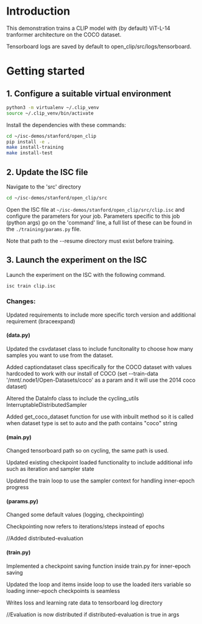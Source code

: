 # Introduction
This demonstration trains a CLIP model with (by default) ViT-L-14 tranformer architecture on the COCO dataset. 

Tensorboard logs are saved by default to open_clip/src/logs/tensorboard.


# Getting started
## 1. Configure a suitable virtual environment

```bash
python3 -m virtualenv ~/.clip_venv
source ~/.clip_venv/bin/activate
```

Install the dependencies with these commands:

```bash
cd ~/isc-demos/stanford/open_clip
pip install -e .
make install-training
make install-test
```

## 2. Update the ISC file
Navigate to the 'src' directory

```bash
cd ~/isc-demos/stanford/open_clip/src
```
Open the ISC file at `~/isc-demos/stanford/open_clip/src/clip.isc` and configure the parameters for your job. Parameters specific to this job (python args) go on the 'command' line, a full list of these can be found in the `./training/params.py` file.

Note that path to the --resume directory must exist before training.

## 3. Launch the experiment on the ISC
Launch the experiment on the ISC with the following command.

```bash
isc train clip.isc
```

### Changes:
Updated requirements to include more specific torch version and additional requirement (braceexpand)

#### (data.py)

Updated the csvdataset class to include funcitonality to choose how many samples you want to use from the dataset.

Added captiondataset class specifically for the COCO dataset with values hardcoded to work with our install of COCO (set --train-data '/mnt/.node1/Open-Datasets/coco' as a param and it will use the 2014 coco dataset)

Altered the DataInfo class to include the cycling_utils InterruptableDistributedSampler 

Added get_coco_dataset function for use with inbuilt method so it is called when dataset type is set to auto and the path contains "coco" string

#### (main.py)

Changed tensorboard path so on cycling, the same path is used.

Updated existing checkpoint loaded functionality to include additional info such as iteration and sampler state

Updated the train loop to use the sampler context for handling inner-epoch progress

#### (params.py)

Changed some default values (logging, checkpointing)

Checkpointing now refers to iterations/steps instead of epochs

//Added distributed-evaluation

#### (train.py)

Implemented a checkpoint saving function inside train.py for inner-epoch saving

Updated the loop and items inside loop to use the loaded iters variable so loading inner-epoch checkpoints is seamless

Writes loss and learning rate data to tensorboard log directory

//Evaluation is now distributed if distributed-evaluation is true in args